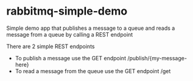 # rabbitmq-simple-demo

Simple demo app that publishes a message to a queue and reads a message from a queue by calling a REST endpoint

There are 2 simple REST endpoints
- To publish a message use the GET endpoint /publish/{my-message-here}
- To read a message from the queue use the GET endpoint /get
